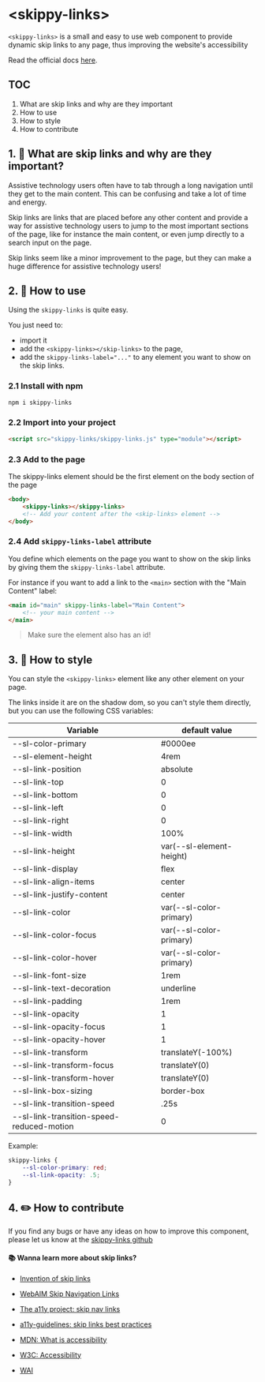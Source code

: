 # \<skippy-links>

`<skippy-links>` is a small and easy to use web component to provide dynamic skip links to any page, thus improving the website's accessibility

Read the official docs [here](https://boguz.github.io/skippy-links/).

## TOC
1. What are skip links and why are they important
2. How to use
3. How to style
4. How to contribute

## 1. 🤔 What are skip links and why are they important?
Assistive technology users often have to tab through a long navigation until they get to the main content. This can be confusing and take a lot of time and energy.

Skip links are links that are placed before any other content and provide a way for assistive technology users to jump to the most important sections of the page, like for instance the main content, or even jump directly to a search input on the page.

Skip links seem like a minor improvement to the page, but they can make a huge difference for assistive technology users!

## 2. 🚀 How to use
Using the `skippy-links` is quite easy.

You just need to:
- import it
- add the `<skippy-links></skip-links>` to the page,
- add the `skippy-links-label="..."` to any element you want to show on the skip links.

### 2.1 Install with npm
```bash
npm i skippy-links
```

### 2.2 Import into your project
```html
<script src="skippy-links/skippy-links.js" type="module"></script>
```

### 2.3 Add to the page
The skippy-links element should be the first element on the body section of the page
```html
<body>
    <skippy-links></skippy-links>
    <!-- Add your content after the <skip-links> element -->
</body>
```

### 2.4 Add `skippy-links-label` attribute
You define which elements on the page you want to show on the skip links by giving them the `skippy-links-label` attribute.

For instance if you want to add a link to the `<main>` section with the "Main Content" label:
```html
<main id="main" skippy-links-label="Main Content">
    <!-- your main content -->
</main>
```

> Make sure the element also has an id!

## 3. 🎨 How to style
You can style the `<skippy-links>` element like any other element on your page.

The links inside it are on the shadow dom, so you can't style them directly, but you can use the following CSS variables:

| Variable                                  | default value            |
|-------------------------------------------|--------------------------|
| --sl-color-primary                        | #0000ee                  |
| --sl-element-height                       | 4rem                     |
| --sl-link-position                        | absolute                 |
| --sl-link-top                             | 0                        |
| --sl-link-bottom                          | 0                        |
| --sl-link-left                            | 0                        |
| --sl-link-right                           | 0                        |
| --sl-link-width                           | 100%                     |
| --sl-link-height                          | var(--sl-element-height) |
| --sl-link-display                         | flex                     |
| --sl-link-align-items                     | center                   |
| --sl-link-justify-content                 | center                   |
| --sl-link-color                           | var(--sl-color-primary)  |
| --sl-link-color-focus                     | var(--sl-color-primary)  |
| --sl-link-color-hover                     | var(--sl-color-primary)  |
| --sl-link-font-size                       | 1rem                     |
| --sl-link-text-decoration                 | underline                |
| --sl-link-padding                         | 1rem                     |
| --sl-link-opacity                         | 1                        |
| --sl-link-opacity-focus                   | 1                        |
| --sl-link-opacity-hover                   | 1                        |
| --sl-link-transform                       | translateY(-100%)        |
| --sl-link-transform-focus                 | translateY(0)            |
| --sl-link-transform-hover                 | translateY(0)            |
| --sl-link-box-sizing                      | border-box               |
| --sl-link-transition-speed                | .25s                     |
| --sl-link-transition-speed-reduced-motion | 0                        |

Example:
```css
skippy-links {
    --sl-color-primary: red;
    --sl-link-opacity: .5;
}
```

## 4. ✏️ How to contribute
If you find any bugs or have any ideas on how to improve this component, please let us know at the [skippy-links github](https://github.com/boguz/skippy-links/issues)

#### 📚 Wanna learn more about skip links?
- [Invention of skip links](https://www.jimthatcher.com/skipnavold.htm)
- [WebAIM Skip Navigation Links](https://webaim.org/techniques/skipnav/)
- [The a11y project: skip nav links](https://www.a11yproject.com/posts/skip-nav-links/)
- [a11y-guidelines: skip links best practices](https://a11y-guidelines.orange.com/en/articles/skip-links-best-practices/)

- [MDN: What is accessibility](https://developer.mozilla.org/en-US/docs/Learn/Accessibility/What_is_accessibility)
- [W3C: Accessibility](https://www.w3.org/standards/webdesign/accessibility)
- [WAI](https://www.w3.org/WAI/)